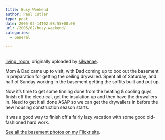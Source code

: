 ```yaml
---
title: Busy Weekend
author: Paul Cutler
type: post
date: 2005-02-14T02:08:55+00:00
url: /2005/02/busy-weekend/
categories:
  - General

---
```

<div class="flickr-frame">
  <a href="http://www.flickr.com/photos/silwenae/4758722/" title="photo sharing"><img src="https://i2.wp.com/photos4.flickr.com/4758722_636d74c0a1.jpg?w=700" class="flickr-photo" alt="" data-recalc-dims="1" /></a><br /> <br /> <span class="flickr-caption"><a href="http://www.flickr.com/photos/silwenae/4758722/">living_room</a>, originally uploaded by <a href="http://www.flickr.com/people/silwenae/">silwenae</a>.</span>
</div>

<p class="flickr-yourcomment">
  Mom & Dad came up to visit, with Dad coming up to box out the basement in preparation for getting the ceiling drywalled. Spent all of Saturday, and half of Sunday working in the basement getting the soffits built and put up.
</p>

Now it&#8217;s time to get some tinning done from the heating & cooling guys, finish off the electrical, get the insulation up and then have the drywallers in. Need to get it all done ASAP so we can get the drywallers in before the new housing construction season starts. 

It was a good way to finish off a fairly lazy vacation with some good old-fashioned hard work.

[See all the basement photos on my Flickr site][1].

 [1]: http://www.flickr.com/photos/silwenae/sets/119714/